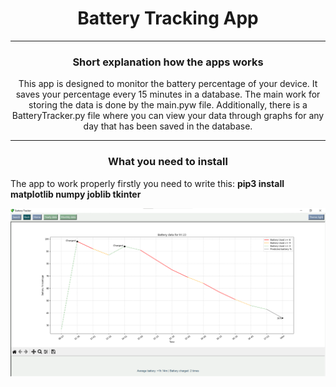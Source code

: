 <h1 align="center" >Battery Tracking App</h1>
<hr>
<h3 align="center">Short explanation how the apps works</h3>
<p align="center">This app is designed to monitor the battery percentage of your device. It saves your percentage every 15 minutes in a database. The main work for storing the data is done by the main.pyw file. Additionally, there is a BatteryTracker.py file where you can view your data through graphs for any day that has been saved in the database.
</p>
<hr>
<h3 align="center">What you need to install</h3>
<p>The app to work properly firstly you need to write this: <strong>pip3 install matplotlib numpy joblib tkinter</strong></p>

<img src="appImg/appImage.png" alt="App Image" align="center">
